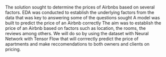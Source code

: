 The solution sought to determine the prices of Airbnbs based on several factors.
EDA was conducted to establish the underlying factors from the data that was key to answering some of the questions sought
A model was built to predict the price of an Airbnb correctly
The aim was to establish the price of an Airbnb based on factors such as location, the rooms, the reviews among others. We will do so by using the dataset with Neural Network with Tensor Flow that will corrrectly predict the price of apartments and make reccomendations to both owners and clients on pricing. 

